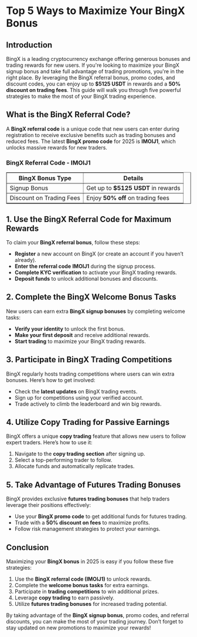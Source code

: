 <h1>Top 5 Ways to Maximize Your BingX Bonus</h1>
<h2>Introduction</h2>
<p>BingX is a leading cryptocurrency exchange offering generous bonuses and trading rewards for new users. If you're looking to maximize your BingX signup bonus and take full advantage of trading promotions, you're in the right place. By leveraging the BingX referral bonus, promo codes, and discount codes, you can enjoy up to <strong>$5125 USDT</strong> in rewards and a <strong>50% discount on trading fees</strong>. This guide will walk you through five powerful strategies to make the most of your BingX trading experience.</p>

<h2>What is the BingX Referral Code?</h2>
<p>A <strong>BingX referral code</strong> is a unique code that new users can enter during registration to receive exclusive benefits such as trading bonuses and reduced fees. The latest <strong>BingX promo code</strong> for 2025 is <strong>IMOIJ1</strong>, which unlocks massive rewards for new traders.</p>

<h3>BingX Referral Code - IMOIJ1</h3>
<table border="1">
    <tr>
        <th>BingX Bonus Type</th>
        <th>Details</th>
    </tr>
    <tr>
        <td>Signup Bonus</td>
        <td>Get up to <strong>$5125 USDT</strong> in rewards</td>
    </tr>
    <tr>
        <td>Discount on Trading Fees</td>
        <td>Enjoy <strong>50% off</strong> on trading fees</td>
    </tr>
</table>

<h2>1. Use the BingX Referral Code for Maximum Rewards</h2>
<p>To claim your <strong>BingX referral bonus</strong>, follow these steps:</p>
<ul>
    <li><strong>Register</strong> a new account on BingX (or create an account if you haven’t already).</li>
    <li><strong>Enter the referral code</strong> <strong>IMOIJ1</strong> during the signup process.</li>
    <li><strong>Complete KYC verification</strong> to activate your BingX trading rewards.</li>
    <li><strong>Deposit funds</strong> to unlock additional bonuses and discounts.</li>
</ul>

<h2>2. Complete the BingX Welcome Bonus Tasks</h2>
<p>New users can earn extra <strong>BingX signup bonuses</strong> by completing welcome tasks:</p>
<ul>
    <li><strong>Verify your identity</strong> to unlock the first bonus.</li>
    <li><strong>Make your first deposit</strong> and receive additional rewards.</li>
    <li><strong>Start trading</strong> to maximize your BingX trading rewards.</li>
</ul>

<h2>3. Participate in BingX Trading Competitions</h2>
<p>BingX regularly hosts trading competitions where users can win extra bonuses. Here’s how to get involved:</p>
<ul>
    <li>Check the <strong>latest updates</strong> on BingX trading events.</li>
    <li>Sign up for competitions using your verified account.</li>
    <li>Trade actively to climb the leaderboard and win big rewards.</li>
</ul>

<h2>4. Utilize Copy Trading for Passive Earnings</h2>
<p>BingX offers a unique <strong>copy trading</strong> feature that allows new users to follow expert traders. Here’s how to use it:</p>
<ol>
    <li>Navigate to the <strong>copy trading section</strong> after signing up.</li>
    <li>Select a top-performing trader to follow.</li>
    <li>Allocate funds and automatically replicate trades.</li>
</ol>

<h2>5. Take Advantage of Futures Trading Bonuses</h2>
<p>BingX provides exclusive <strong>futures trading bonuses</strong> that help traders leverage their positions effectively:</p>
<ul>
    <li>Use your <strong>BingX promo code</strong> to get additional funds for futures trading.</li>
    <li>Trade with a <strong>50% discount on fees</strong> to maximize profits.</li>
    <li>Follow risk management strategies to protect your earnings.</li>
</ul>

<h2>Conclusion</h2>
<p>Maximizing your <strong>BingX bonus</strong> in 2025 is easy if you follow these five strategies:</p>
<ol>
    <li>Use the <strong>BingX referral code (IMOIJ1)</strong> to unlock rewards.</li>
    <li>Complete the <strong>welcome bonus tasks</strong> for extra earnings.</li>
    <li>Participate in <strong>trading competitions</strong> to win additional prizes.</li>
    <li>Leverage <strong>copy trading</strong> to earn passively.</li>
    <li>Utilize <strong>futures trading bonuses</strong> for increased trading potential.</li>
</ol>
<p>By taking advantage of the <strong>BingX signup bonus</strong>, promo codes, and referral discounts, you can make the most of your trading journey. Don’t forget to stay updated on new promotions to maximize your rewards!</p>
